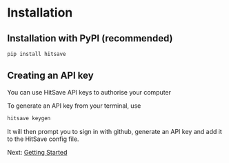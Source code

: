 # Installation

## Installation with PyPI (recommended)

```sh
pip install hitsave
```

## Creating an API key

You can use HitSave API keys to authorise your computer

To generate an API key from your terminal, use

```sh
hitsave keygen
```

It will then prompt you to sign in with github, generate an API key and add it to the HitSave config file.

Next: [Getting Started](getting_started)
